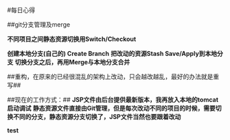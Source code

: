 #每日心得



##git分支管理及merge


**不同项目之间静态资源切换用Switch/Checkout**

**创建本地分支(自己的)  Create Branch**
**把改动的资源Stash Save/Apply到本地分支**
**切换分支之后，再用Merge与本地分支合并**





##重构，在原来的已经很混乱的架构上改动，只会越改越乱，最好的办法就是重写##


##现在的工作方式：##
**JSP文件由后台提供最新版本，我再放入本地的tomcat启动调试**
**静态资源文件直接由Git管理，但是每次改动不同的项目的时候，需要切换不同的分支，静态资源分支切换了，JSP文件当然也要跟着改动**




**test**